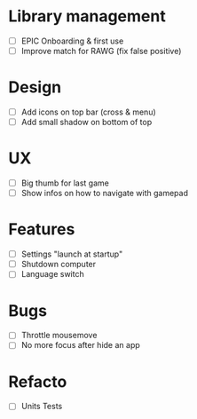 

# Library management
- [ ] EPIC Onboarding & first use
- [ ] Improve match for RAWG (fix false positive)

# Design
- [ ] Add icons on top bar (cross & menu)
- [ ] Add small shadow on bottom of top

# UX
- [ ] Big thumb for last game
- [ ] Show infos on how to navigate with gamepad

# Features
- [ ] Settings "launch at startup"
- [ ] Shutdown computer
- [ ] Language switch

# Bugs
- [ ] Throttle mousemove
- [ ] No more focus after hide an app

# Refacto
- [ ] Units Tests